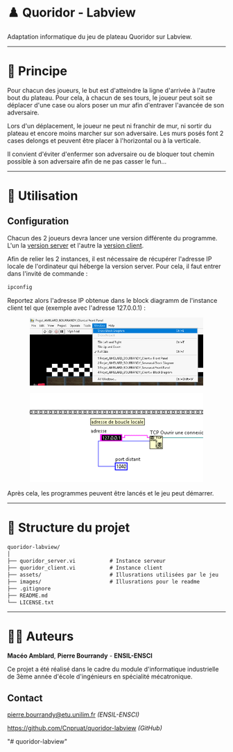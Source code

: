 # ♟️ Quoridor - Labview

Adaptation informatique du jeu de plateau Quoridor sur Labview. 

---

# 🎯 Principe

Pour chacun des joueurs, le but est d'atteindre la ligne d'arrivée à l'autre bout du plateau. Pour cela, à chacun de ses tours, le joueur peut soit se déplacer d'une case ou alors poser un mur afin d'entraver l'avancée de son adversaire. 

Lors d'un déplacement, le joueur ne peut ni franchir de mur, ni sortir du plateau et encore moins marcher sur son adversaire. Les murs posés font 2 cases delongs et peuvent être placer à l'horizontal ou à la verticale. 

Il convient d'éviter d'enfermer son adversaire ou de bloquer tout chemin possible à son adversaire afin de ne pas casser le fun... 

---

# 🏁 Utilisation

## Configuration
Chacun des 2 joueurs devra lancer une version différente du programme. L'un la [version server](/quoridor_server.vi) et l'autre la [version client](/quoridor_client.vi). 

Afin de relier les 2 instances, il est nécessaire de récupérer l'adresse IP locale de l'ordinateur qui héberge la version server. Pour cela, il faut entrer dans l'invité de commande : 

~~~bash
ipconfig
~~~

Reportez alors l'adresse IP obtenue dans le block diagramm de l'instance client tel que (exemple avec l'adresse 127.0.0.1) : 



<p align="center">
   <img src="images/block.png" alt="block diagram" width="400"/>
</p>

<p align="center">
   <img src="images/ip.png" alt="ip" width="400"/>
</p>

Après cela, les programmes peuvent être lancés et le jeu peut démarrer. 

---

# 📁 Structure du projet

```
quoridor-labview/
│
├── quoridor_server.vi           # Instance serveur
├── quoridor_client.vi           # Instance client  
├── assets/                      # Illusrations utilisées par le jeu
├── images/                      # Illusrations pour le readme
├── .gitignore
├── README.md
└── LICENSE.txt
```

---
# 👨‍🏭 Auteurs

**Macéo Amblard**, **Pierre Bourrandy** - **ENSIL-ENSCI**

Ce projet a été réalisé dans le cadre du module d'informatique industrielle de 3ème année d'école d'ingénieurs en spécialité mécatronique. 

## Contact 
pierre.bourrandy@etu.unilim.fr *(ENSIL-ENSCI)*

https://github.com/Cnpruat/quoridor-labview *(GitHub)*

"# quoridor-labview" 

